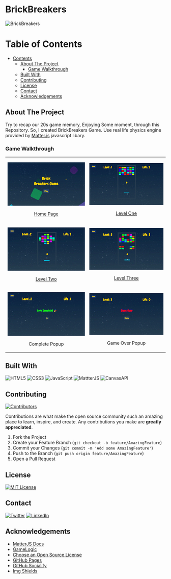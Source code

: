 # BrickBreakers

![BrickBreakers](https://socialify.git.ci/Bivas-Biswas/BrickBreakers/image?description=1&forks=1&issues=1&language=1&logo=https%3A%2F%2Fraw.githubusercontent.com%2FBivas-Biswas%2FBrickBreakers%2Fmain%2Fimages%2Flogo.png&owner=1&pulls=1&stargazers=1&theme=Dark)

<!-- TABLE OF CONTENTS -->

# Table of Contents

- [Contents](#table-of-contents)
  - [About The Project](#about-the-project)
    - [Game Walkthrough](#game-walkthrough)
  - [Built With](#built-with)
  - [Contributing](#contributing)
  - [License](#license)
  - [Contact](#contact)
  - [Acknowledgements](#acknowledgements)

<!-- ABOUT THE PROJECT -->

## About The Project

Try to recap our 20s game memory, Enjoying Some moment, through this Repository. So, I created BrickBreakers Game. Use real life physics engine provided by
<a href="https://brm.io/matter-js/">Matter.js</a> javascript libary.

### Game Walkthrough

<table align="center">
    <tr>
        <td>
            <a href="https://bivas-biswas.github.io/drumkit" style="width: 100%">
                <p align="center">
                    <img src="images/home.gif">
                    <p align="center">Home Page</p>
                </p>
            </a>
        </td>
        <td>
            <a href="https://bivas-biswas.github.io/drumkit/pages/level01/level01.html" style="width: 100%">
                <p align="center">
                    <img src="images/level01.gif">
                    <p align="center">Level One</p>
                </p>
            </a>
        </td>
    </tr>
    <tr>
        <td>
            <a href="https://bivas-biswas.github.io/drumkit/pages/level02/level02.html" style="width: 100%">
                <p align="center">
                    <img src="images/level02.gif">
                    <p align="center">Level Two</p>
                </p>
            </a>
        </td>
        <td>
            <a href="https://bivas-biswas.github.io/drumkit/pages/level03/level03.html">
                <p align="center">
                    <img src="images/level03.gif">
                    <p align="center">Level Three</p>
                </p>
            </a>
        </td>
    </tr>
    <tr>
        <td>
            <p align="center">
                <img src="images/levelcomplete.gif" style="width: 100%">
                <p align="center">Complete Popup</p>
            </p>
        </td>
        <td>
            <p align="center">
                <img src="images/gameover.gif">
                <p align="center">Game Over Popup</p>
            </p>
        </td>
    </tr>
</table>

## Built With

![HTML5](https://img.shields.io/badge/html5-%23E34F26.svg?style=for-the-badge&logo=html5&logoColor=white)
![CSS3](https://img.shields.io/badge/css3-%231572B6.svg?style=for-the-badge&logo=css3&logoColor=white)
![JavaScript](https://img.shields.io/badge/javascript-%23323330.svg?style=for-the-badge&logo=javascript&logoColor=%23F7DF1E)
![MattterJS](https://img.shields.io/badge/-matter.js-orange?style=for-the-badge)
![CanvasAPI](https://img.shields.io/badge/-CanvasApi-blue?style=for-the-badge)

<!-- CONTRIBUTING -->

## Contributing

[![Contributors][contributors-shield]][contributors-url]

Contributions are what make the open source community such an amazing place to learn, inspire, and create. Any contributions you make are **greatly appreciated**.

1. Fork the Project
2. Create your Feature Branch (`git checkout -b feature/AmazingFeature`)
3. Commit your Changes (`git commit -m 'Add some AmazingFeature'`)
4. Push to the Branch (`git push origin feature/AmazingFeature`)
5. Open a Pull Request

<!-- LICENSE -->

## License

[![MIT License][license-shield]][license-url]

<!-- CONTACT -->

## Contact

[![Twitter][twitter-shield]][twitter-url]
[![LinkedIn][linkedin-shield]][linkedin-url]

## Acknowledgements

- [MatterJS Docs](https://brm.io/matter-js/docs/)
- [GameLogic](https://developer.mozilla.org/en-US/docs/Games/Tutorials/2D_Breakout_game_pure_JavaScript)
- [Choose an Open Source License](https://choosealicense.com)
- [GitHub Pages](https://pages.github.com)
- [GitHub Socialify](https://socialify.git.ci/)
- [Img Shields](https://shields.io)

<!-- MARKDOWN LINKS & IMAGES -->
<!-- https://www.markdownguide.org/basic-syntax/#reference-style-links -->

[contributors-shield]: https://img.shields.io/github/contributors/Bivas-Biswas/drumkit.svg?style=for-the-badge
[contributors-url]: https://github.com/Bivas-Biswas/drumkit/graphs/contributors
[license-shield]: https://img.shields.io/github/license/Bivas-Biswas/drumkit.svg?style=for-the-badge
[license-url]: https://github.com/github_username/repo_name/blob/master/LICENSE.txt

<!-- social handle -->

[linkedin-shield]: https://img.shields.io/badge/-LinkedIn-black.svg?style=for-the-badge&logo=linkedin&colorB=555
[linkedin-url]: https://www.linkedin.com/in/bivas-biswas-828a731b7/
[twitter-shield]: https://img.shields.io/badge/twitter-%231DA1F2.svg?style=for-the-badge&logo=Twitter&logoColor=white
[twitter-url]: https://twitter.com/bivasbiswas99
